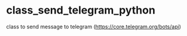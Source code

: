 # class_send_telegram_python
class to send message to telegram (https://core.telegram.org/bots/api)
